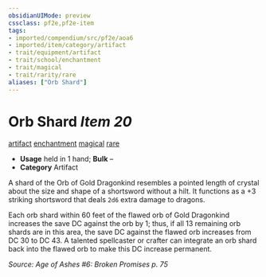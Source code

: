 ```yaml
---
obsidianUIMode: preview
cssclass: pf2e,pf2e-item
tags:
- imported/compendium/src/pf2e/aoa6
- imported/item/category/artifact
- trait/equipment/artifact
- trait/school/enchantment
- trait/magical
- trait/rarity/rare
aliases: ["Orb Shard"]
---
```

# Orb Shard *Item 20*  
[artifact](artifact-gmg.md)  [enchantment](enchantment.md)  [magical](magical.md)  [rare](rare.md)  

- **Usage** held in 1 hand; **Bulk** –
- **Category** Artifact

A shard of the Orb of Gold Dragonkind resembles a pointed length of crystal about the size and shape of a shortsword without a hilt. It functions as a +3 striking shortsword that deals `2d6` extra damage to dragons.

Each orb shard within 60 feet of the flawed orb of Gold Dragonkind increases the save DC against the orb by 1; thus, if all 13 remaining orb shards are in this area, the save DC against the flawed orb increases from DC 30 to DC 43. A talented spellcaster or crafter can integrate an orb shard back into the flawed orb to make this DC increase permanent.

*Source: Age of Ashes #6: Broken Promises p. 75*